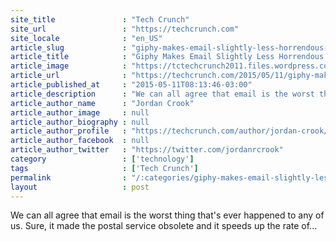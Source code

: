 ```yaml
---
site_title               : "Tech Crunch"
site_url                 : "https://techcrunch.com"
site_locale              : "en_US"
article_slug             : "giphy-makes-email-slightly-less-horrendous-with-giphy-for-gmail-extension"
article_title            : "Giphy Makes Email Slightly Less Horrendous With Giphy For Gmail Extension"
article_image            : "https://tctechcrunch2011.files.wordpress.com/2015/05/sunday-funday-desktop-3.gif?w=764&h=400&crop=1"
article_url              : "https://techcrunch.com/2015/05/11/giphy-makes-email-slightly-less-horrendous-with-giphy-for-gmail-extension/"
article_published_at     : "2015-05-11T08:13:46-03:00"
article_description      : "We can all agree that email is the worst thing that's ever happened to any of us. Sure, it made the postal service obsolete and it speeds up the rate of..."
article_author_name      : "Jordan Crook"
article_author_image     : null
article_author_biography : null
article_author_profile   : "https://techcrunch.com/author/jordan-crook/"
article_author_facebook  : null
article_author_twitter   : "https://twitter.com/jordanrcrook"
category                 : ['technology']
tags                     : ['Tech Crunch']
permalink                : "/:categories/giphy-makes-email-slightly-less-horrendous-with-giphy-for-gmail-extension/"
layout                   : post
---
```


We can all agree that email is the worst thing that's ever happened to any of us. Sure, it made the postal service obsolete and it speeds up the rate of...
